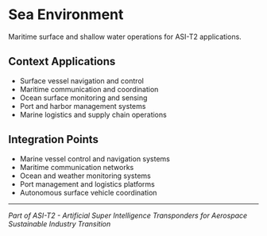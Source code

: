 # Sea Environment

Maritime surface and shallow water operations for ASI-T2 applications.

## Context Applications

- Surface vessel navigation and control
- Maritime communication and coordination
- Ocean surface monitoring and sensing
- Port and harbor management systems
- Marine logistics and supply chain operations

## Integration Points

- Marine vessel control and navigation systems
- Maritime communication networks
- Ocean and weather monitoring systems
- Port management and logistics platforms
- Autonomous surface vehicle coordination

---

*Part of ASI-T2 - Artificial Super Intelligence Transponders for Aerospace Sustainable Industry Transition*
